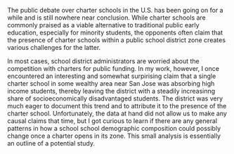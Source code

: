 The public debate over charter schools in the U.S. has been going on for a while and is still nowhere near conclusion. While charter schools are commonly praised as a viable alternative to traditional public early education, especially for minority students, the opponents often claim that the presence of charter schools within a public school district zone creates various challenges for the latter.

In most cases, school district administrators are worried about the competition with charters for public funding. In my work, however, I once encountered an interesting and somewhat surpirising claim that a single charter school in some wealthy area near San Jose was absorbing high income students, thereby leaving the district with a steadily increasinng share of socioeconomically disadvantaged students. The district was very much eager to document this trend and to attribute it to the presence of the charter school. Unfortunately, the data at hand did not allow us to make any causal claims that time, but I got curious to learn if there are any general patterns in how a school school demographic composition could possibly change once a charter opens in its zone. This small analysis is essentially an outline of a potential study.
